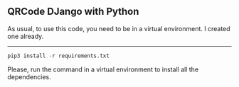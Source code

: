 ## QRCode DJango with Python

As usual, to use this code, you need to be in a virtual environment. I created one already.

---

```python
pip3 install -r requirements.txt
```

Please, run the command in a virtual environment to install all the dependencies.
